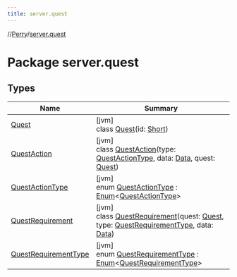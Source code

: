 ```yaml
---
title: server.quest
---
```

//[Perry](../../index.html)/[server.quest](index.html)



# Package server.quest



## Types


| Name | Summary |
|---|---|
| [Quest](-quest/index.html) | [jvm]<br>class [Quest](-quest/index.html)(id: [Short](https://kotlinlang.org/api/latest/jvm/stdlib/kotlin/-short/index.html)) |
| [QuestAction](-quest-action/index.html) | [jvm]<br>class [QuestAction](-quest-action/index.html)(type: [QuestActionType](-quest-action-type/index.html), data: [Data](../provider/-data/index.html), quest: [Quest](-quest/index.html)) |
| [QuestActionType](-quest-action-type/index.html) | [jvm]<br>enum [QuestActionType](-quest-action-type/index.html) : [Enum](https://kotlinlang.org/api/latest/jvm/stdlib/kotlin/-enum/index.html)&lt;[QuestActionType](-quest-action-type/index.html)&gt; |
| [QuestRequirement](-quest-requirement/index.html) | [jvm]<br>class [QuestRequirement](-quest-requirement/index.html)(quest: [Quest](-quest/index.html), type: [QuestRequirementType](-quest-requirement-type/index.html), data: [Data](../provider/-data/index.html)) |
| [QuestRequirementType](-quest-requirement-type/index.html) | [jvm]<br>enum [QuestRequirementType](-quest-requirement-type/index.html) : [Enum](https://kotlinlang.org/api/latest/jvm/stdlib/kotlin/-enum/index.html)&lt;[QuestRequirementType](-quest-requirement-type/index.html)&gt; |

